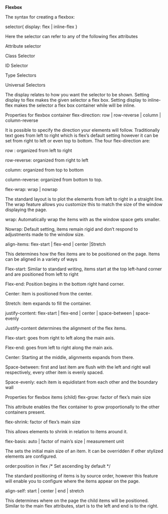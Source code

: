 **Flexbox**

The syntax for creating a flexbox:

selector{
    display: flex | inline-flex
}

Here the selector can refer to any of the following flex attributes 

Attribute selector

Class Selector

ID Selector 

Type Selectors 

Universal Selectors 

The display relates to how you want the selector to be shown. Setting display to flex makes the given selector a flex box. Setting display to inline-flex makes the selector a flex box container while will be inline. 

Properties for flexbox container
flex-direction: row | row-reverse | column | column-reverse

It is possible to specify the direction your elements will follow. Traditionally text goes from left to right which is flex’s default setting however it can be set from right to left or even top to bottom. The four flex-direction are:

row : organized from left to right 

row-reverse: organized from right to left 

 column: organized from top to bottom

 column-reverse: organized from bottom to top. 

flex-wrap: wrap | nowrap

The standard layout is to plot the elements from left to right in a straight line. The wrap feature allows you customize this to match the size of the window displaying the page. 

wrap: Automatically wrap the items with as the window space gets smaller. 

Nowrap: Default setting, items remain rigid and don’t respond  to adjustments made to the window size.

align-items: flex-start | flex-end | center |Stretch

This determines how the flex items are to be positioned on the page. Items can be aligned in a variety of ways 

Flex-start: Similar to standard writing, items start at the top left-hand corner and are positioned from left to right 

Flex-end: Position begins in the bottom right hand corner. 

Center: Item is positioned from the center. 

Stretch: item expands to fill the container. 

justify-content: flex-start | flex-end | center | space-between | space-evenly


Justify-content determines the alignment of the flex items. 

Flex-start: goes from right to left along the main axis. 

Flex-end: goes from left to right along the main axis. 

Center: Starting at the middle, alignments expands from there. 

Space-between: first and last item are flush with the left and right wall respectively, every other item is evenly spaced. 

Space-evenly: each item is equidistant from each other and the boundary wall 

Properties for flexbox items (child)
flex-grow: factor of flex’s main size  

This attribute enables the flex container to grow proportionally to the other containers present. 

flex-shrink: factor of flex’s main size

This allows elements to shrink in relation to items around it.

flex-basis: auto | factor of main’s size | measurement unit

The sets the initial main size of an item. It can be overridden if other stylized elements are configured. 

order:position in flex /* Set ascending by default */

The standard positioning of items is by source order, however this feature will enable you to configure where the items appear on the page. 

align-self:  start | center | end | stretch

This determines where on the page the child items will be positioned. Similar to the main flex attributes, start is to the left and end is to the right.

